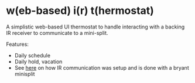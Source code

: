 w(eb-based) i(r) t(hermostat)
===

A simplistic web-based UI thermostat to handle interacting with a backing IR
receiver to communicate to a mini-split.

Features:
- Daily schedule
- Daily hold, vacation
- See [here](configs/README.md) on how IR communication was setup and is done with a bryant minisplit
